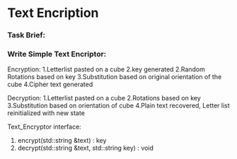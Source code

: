 # Text Encription

### Task Brief:
### Write Simple Text Encriptor:

Encryption: 
 1.Letterlist pasted on a cube
 2.key generated
 2.Random Rotations based on key
 3.Substitution based on original orientation of the cube
 4.Cipher text generated

Decryption: 
1.Letterlist pasted on a cube
2.Rotations based on key
3.Substitution based on orientation of cube 
4.Plain text recovered, Letter list reinitialized with new state

Text_Encryptor interface:
1. encrypt(std::string &text) : key
2. decrypt(std::string &text, std::string key) : void
